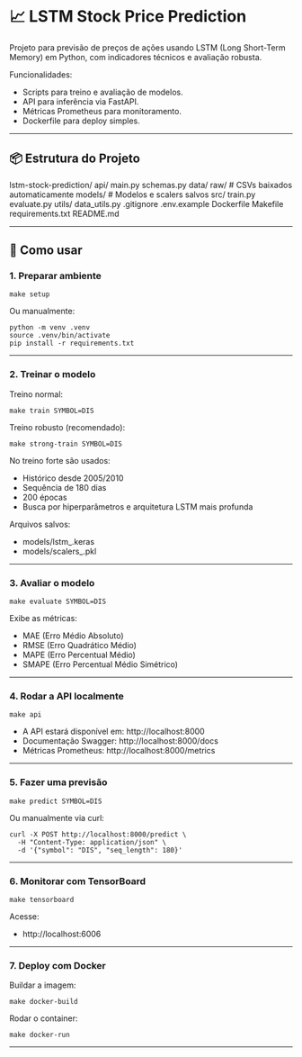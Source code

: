 # 📈 LSTM Stock Price Prediction

Projeto para previsão de preços de ações usando LSTM (Long Short-Term Memory) em Python, com indicadores técnicos e avaliação robusta.

Funcionalidades:
- Scripts para treino e avaliação de modelos.
- API para inferência via FastAPI.
- Métricas Prometheus para monitoramento.
- Dockerfile para deploy simples.

---

## 📦 Estrutura do Projeto

lstm-stock-prediction/
    api/
        main.py
        schemas.py
    data/
        raw/              # CSVs baixados automaticamente
    models/               # Modelos e scalers salvos
    src/
        train.py
        evaluate.py
        utils/
            data_utils.py
    .gitignore
    .env.example
    Dockerfile
    Makefile
    requirements.txt
    README.md

---

## 🚀 Como usar

### 1. Preparar ambiente

    make setup

Ou manualmente:

    python -m venv .venv
    source .venv/bin/activate
    pip install -r requirements.txt

---

### 2. Treinar o modelo

Treino normal:

    make train SYMBOL=DIS

Treino robusto (recomendado):

    make strong-train SYMBOL=DIS

No treino forte são usados:
- Histórico desde 2005/2010
- Sequência de 180 dias
- 200 épocas
- Busca por hiperparâmetros e arquitetura LSTM mais profunda

Arquivos salvos:
- models/lstm_<SYMBOL>.keras
- models/scalers_<SYMBOL>.pkl

---

### 3. Avaliar o modelo

    make evaluate SYMBOL=DIS

Exibe as métricas:
- MAE (Erro Médio Absoluto)
- RMSE (Erro Quadrático Médio)
- MAPE (Erro Percentual Médio)
- SMAPE (Erro Percentual Médio Simétrico)

---

### 4. Rodar a API localmente

    make api

- A API estará disponível em: http://localhost:8000
- Documentação Swagger: http://localhost:8000/docs
- Métricas Prometheus: http://localhost:8000/metrics

---

### 5. Fazer uma previsão

    make predict SYMBOL=DIS

Ou manualmente via curl:

    curl -X POST http://localhost:8000/predict \
      -H "Content-Type: application/json" \
      -d '{"symbol": "DIS", "seq_length": 180}'

---

### 6. Monitorar com TensorBoard

    make tensorboard

Acesse:
- http://localhost:6006

---

### 7. Deploy com Docker

Buildar a imagem:

    make docker-build

Rodar o container:

    make docker-run

---